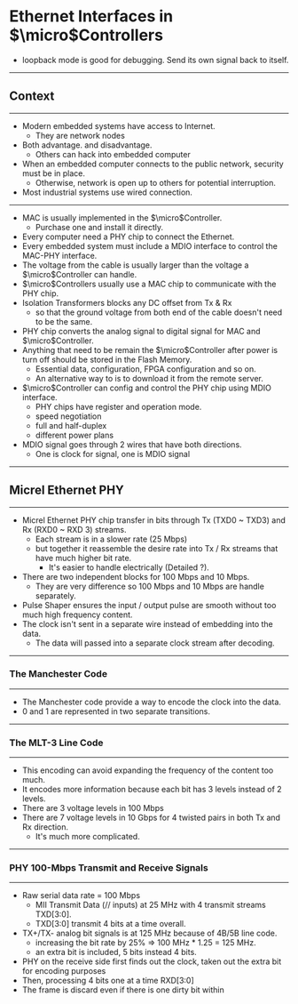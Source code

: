 # Ethernet Interfaces in $\micro$Controllers

- loopback mode is good for debugging. Send its own signal back to itself. 

------

## Context

------

- Modern embedded systems have access to Internet.
  - They are network nodes
- Both advantage. and disadvantage.
  - Others can hack into embedded computer
- When an embedded computer connects to the public network, security must be in place.
  - Otherwise, network is open up to others for potential interruption.
-  Most industrial systems use wired connection.

------

- MAC is usually implemented in the $\micro$Controller.
  - Purchase one and install it directly.
- Every computer need a PHY chip to connect the Ethernet.
- Every embedded system must include a MDIO interface to control the MAC-PHY interface.
- The voltage from the cable is usually larger than the voltage a $\micro$Controller can handle.
- $\micro$Controllers usually use a MAC chip to communicate with the PHY chip.
- Isolation Transformers blocks any DC offset from Tx & Rx 
  - so that the ground voltage from both end of the cable doesn't need to be the same.
- PHY chip converts the analog signal to digital signal for MAC and $\micro$Controller.
- Anything that need to be remain the $\micro$Controller after power is turn off should be stored in the Flash Memory.
  - Essential data, configuration, FPGA configuration and so on.
  - An alternative way to is to download it from the remote server.
- $\micro$Controller can config and control the PHY chip using MDIO interface.
  - PHY chips have register and operation mode.
  - speed negotiation
  - full and half-duplex
  - different power plans
- MDIO signal goes through 2 wires that have both directions.
  - One is clock for signal, one is MDIO signal

------

## Micrel Ethernet PHY

------

- Micrel Ethernet PHY chip transfer in bits through Tx (TXD0 ~ TXD3) and Rx (RXD0 ~ RXD 3) streams.
  - Each stream is in a slower rate (25 Mbps)
  - but together it reassemble the desire rate into Tx / Rx streams that have much higher bit rate.
    - It's easier to handle electrically (Detailed ?).
- There are two independent blocks for 100 Mbps and 10 Mbps.
  - They are very difference so 100 Mbps and 10 Mbps are handle separately.
- Pulse Shaper ensures the input / output pulse are smooth without too much high frequency content.
- The clock isn't sent in a separate wire instead of embedding into the data.
  - The data will passed into a separate clock stream after decoding.

------

### The Manchester Code

------

- The Manchester code provide a way to encode the clock into the data. 
- 0 and 1 are represented in two separate transitions.

------

### The MLT-3 Line Code

------

- This encoding can avoid expanding the frequency of the content too much.
- It encodes more information because each bit has 3 levels instead of 2 levels.
- There are 3 voltage levels in 100 Mbps
- There are 7 voltage levels in 10 Gbps for 4 twisted pairs in both Tx and Rx direction.
  - It's much more complicated.

------

### PHY 100-Mbps Transmit and Receive Signals

------

- Raw serial data rate = 100 Mbps
  - MII Transmit Data (// inputs) at 25 MHz with 4 transmit streams TXD[3:0].
  - TXD[3:0] transmit 4 bits at a time overall.
- TX+/TX- analog bit signals is at 125 MHz because of 4B/5B line code.
  - increasing the bit rate by 25% => 100 MHz * 1.25 = 125 MHz.
  - an extra bit is included, 5 bits instead 4 bits.
- PHY on the receive side first finds out the clock, taken out the extra bit for encoding purposes
- Then, processing 4 bits one at a time RXD[3:0]
- The frame is discard even if there is one dirty bit within